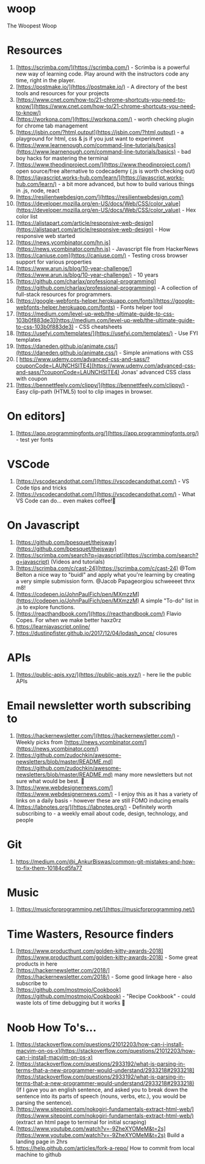 # woop
The Woopest Woop


# **Resources**

1. [https://scrimba.com/](https://scrimba.com/) - Scrimba is a powerful new way of learning code. Play around with the instructors code any time, right in the player.
2. [https://postmake.io/](https://postmake.io/) - A directory of the best tools and resources for your projects
3. [https://www.cnet.com/how-to/21-chrome-shortcuts-you-need-to-know/](https://www.cnet.com/how-to/21-chrome-shortcuts-you-need-to-know/) 
4. [https://workona.com/](https://workona.com/) - worth checking plugin for chrome tab management
5. [https://jsbin.com/?html,output](https://jsbin.com/?html,output) - a playground for html, css & js if you just want to experiment
6. [https://www.learnenough.com/command-line-tutorials/basics](https://www.learnenough.com/command-line-tutorials/basics) - bad boy hacks for mastering the terminal
7. [https://www.theodinproject.com/](https://www.theodinproject.com/) open source/free  alternative to codecademy (.js is worth checking out) 
8. [https://javascript.works-hub.com/learn/](https://javascript.works-hub.com/learn/) - a bit more advanced, but how to build various things in .js, node, react 
9. [https://resilientwebdesign.com/](https://resilientwebdesign.com/) 
10. [https://developer.mozilla.org/en-US/docs/Web/CSS/color_value](https://developer.mozilla.org/en-US/docs/Web/CSS/color_value) - Hex color list
11. [https://alistapart.com/article/responsive-web-design](https://alistapart.com/article/responsive-web-design) - How responsive web started
12. [https://news.ycombinator.com/hn.js](https://news.ycombinator.com/hn.js) - Javascript file from HackerNews
13. [https://caniuse.com](https://caniuse.com/) - Testing cross browser support for various properties
14. [https://www.arun.is/blog/10-year-challenge/](https://www.arun.is/blog/10-year-challenge/) - 10 years
15. [https://github.com/charlax/professional-programming](https://github.com/charlax/professional-programming) - A collection of full-stack resources for programmers.
16. [https://google-webfonts-helper.herokuapp.com/fonts](https://google-webfonts-helper.herokuapp.com/fonts) - Fonts helper tool
17. [https://medium.com/level-up-web/the-ultimate-guide-to-css-103b0f883de3](https://medium.com/level-up-web/the-ultimate-guide-to-css-103b0f883de3) - CSS cheatsheets
18. [https://usefyi.com/templates/](https://usefyi.com/templates/) - Use FYI templates
19. [https://daneden.github.io/animate.css/](https://daneden.github.io/animate.css/) - Simple animations with CSS
20. [
https://www.udemy.com/advanced-css-and-sass/?couponCode=LAUNCHSITE4](https://www.udemy.com/advanced-css-and-sass/?couponCode=LAUNCHSITE4) Jonas' advanced CSS class with coupon 
21. [https://bennettfeely.com/clippy/](https://bennettfeely.com/clippy/) - Easy clip-path (HTML5) tool to clip images in browser.

# On editors]

1. [https://app.programmingfonts.org/](https://app.programmingfonts.org/) - test yer fonts

# VSCode

1. [https://vscodecandothat.com/](https://vscodecandothat.com/) - VS Code tips and tricks
2. [https://vscodecandothat.com/](https://vscodecandothat.com/) - What VS Code can do... even makes coffee!🙊

# On Javascript

1. [https://github.com/bpesquet/thejsway](https://github.com/bpesquet/thejsway)
2. [https://scrimba.com/search?q=javascript](https://scrimba.com/search?q=javascript) (Videos and tutorials) 
3. [https://scrimba.com/c/cast-24](https://scrimba.com/c/cast-24) @Tom Belton a nice way to "buidl" and apply what you're learning by creating a very simple submission form. @Jacob Papageorgiou schweeeet thnx m8!
4. [https://codepen.io/JohnPaulFich/pen/MXmzzM](https://codepen.io/JohnPaulFich/pen/MXmzzM) A simple "To-do" list in .js to explore functions.
5. [https://reacthandbook.com/](https://reacthandbook.com/) Flavio Copes. For when we make better haxz0rz
6. https://learnjavascript.online/
7. https://dustinpfister.github.io/2017/12/04/lodash_once/  closures

# APIs
1. [https://public-apis.xyz/](https://public-apis.xyz/) - here lie the public APIs

# Email newsletter worth subscribing to

1. [https://hackernewsletter.com/](https://hackernewsletter.com/) - Weekly picks from [https://news.ycombinator.com/](https://news.ycombinator.com/)
2. [https://github.com/zudochkin/awesome-newsletters/blob/master/README.md](https://github.com/zudochkin/awesome-newsletters/blob/master/README.md) many more newsletters but not sure what would be best. 🤔
3. [https://www.webdesignernews.com/](https://www.webdesignernews.com/) - I enjoy this as it has a variety of links on a daily basis - however these are still FOMO inducing emails
4. [https://labnotes.org/](https://labnotes.org/) - Definitely worth subscribing to - a weekly email about code, design, technology, and people

# Git

1. https://medium.com/@i_AnkurBiswas/common-git-mistakes-and-how-to-fix-them-10184cd5fa77

# Music

1. [https://musicforprogramming.net/](https://musicforprogramming.net/)

# Time Wasters, Resource finders

1. [https://www.producthunt.com/golden-kitty-awards-2018](https://www.producthunt.com/golden-kitty-awards-2018) - Some great products in here
2. [https://hackernewsletter.com/2018/](https://hackernewsletter.com/2018/) - Some good linkage here - also subscribe to 
3. [https://github.com/mostmojo/Cookbook](https://github.com/mostmojo/Cookbook) - "Recipe Cookbook" - could waste lots of time debugging but it works 🤭

# Noob How To's...

1. [https://stackoverflow.com/questions/21012203/how-can-i-install-macvim-on-os-x](https://stackoverflow.com/questions/21012203/how-can-i-install-macvim-on-os-x)
2. [https://stackoverflow.com/questions/2933192/what-is-parsing-in-terms-that-a-new-programmer-would-understand/2933218#2933218](https://stackoverflow.com/questions/2933192/what-is-parsing-in-terms-that-a-new-programmer-would-understand/2933218#2933218) (If I gave you an english sentence, and asked you to break down the sentence into its parts of speech (nouns, verbs, etc.), you would be parsing the sentence).
3. [https://www.sitepoint.com/nokogiri-fundamentals-extract-html-web/](https://www.sitepoint.com/nokogiri-fundamentals-extract-html-web/) (extract an html page to terminal for initial scraping) 
4. [https://www.youtube.com/watch?v=-9ZheXYOMeM&t=2s](https://www.youtube.com/watch?v=-9ZheXYOMeM&t=2s) Build a landing page in 2hrs
5. https://help.github.com/articles/fork-a-repo/ How to commit from local machine to github
